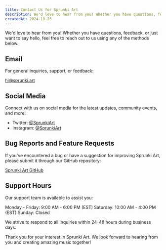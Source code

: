 ```yaml
---
title: Contact Us for Sprunki Art
description: We'd love to hear from you! Whether you have questions, feedback, or just want to say hello, feel free to reach out to us using any of the methods below.
createdAt: 2024-10-23
---
```


We'd love to hear from you! Whether you have questions, feedback, or just want to say hello, feel free to reach out to us using any of the methods below.

## Email

For general inquiries, support, or feedback:

[hi@sprunki.art](mailto:hi@sprunki.art)

## Social Media

Connect with us on social media for the latest updates, community events, and more:

- Twitter: [@SprunkiArt](https://twitter.com/sprunki-art)
- Instagram: [@SprunkiArt](https://instagram.com/sprunki-art)

## Bug Reports and Feature Requests

If you've encountered a bug or have a suggestion for improving Sprunki Art, please submit it through our GitHub repository:

[Sprunki Art GitHub](https://github.com/ZissyW/sprunki-art)

## Support Hours

Our support team is available to assist you:

Monday - Friday: 9:00 AM - 6:00 PM (EST)
Saturday: 10:00 AM - 4:00 PM (EST)
Sunday: Closed

We strive to respond to all inquiries within 24-48 hours during business days.

Thank you for your interest in Sprunki Art. We look forward to hearing from you and creating amazing music together!
